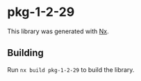 # pkg-1-2-29

This library was generated with [Nx](https://nx.dev).

## Building

Run `nx build pkg-1-2-29` to build the library.
